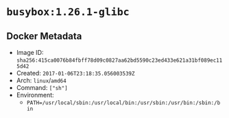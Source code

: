 # `busybox:1.26.1-glibc`

## Docker Metadata

- Image ID: `sha256:415ca0076b84fbff78d09c0827aa62bd5590c23ed433e621a31bf089ec115d42`
- Created: `2017-01-06T23:18:35.056003539Z`
- Arch: `linux`/`amd64`
- Command: `["sh"]`
- Environment:
  - `PATH=/usr/local/sbin:/usr/local/bin:/usr/sbin:/usr/bin:/sbin:/bin`
